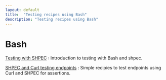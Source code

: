 ```yaml
---
layout: default
title:  "Testing recipes using Bash"
description: "Testing recipes using Bash"
---
```

# Bash

[Testing with SHPEC](/book/programming/bash/introToShpec.html)
: Introduction to testing with Bash and shpec.

[SHPEC and Curl testing endpoints](/book/programming/bash/shpecTestingWithCurl.html)
: Simple recipies to test endpoints using Curl and SHPEC for assertions.
